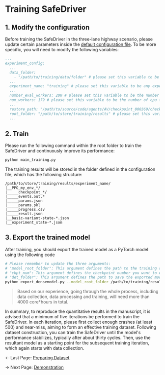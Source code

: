 # Training SafeDriver

## 1. Modify the configuration
Before training the SafeDriver in the three-lane highway scenario, please update certain parameters inside the [default configuration file](yaml_configs/training.yaml). To be more specific, you will need to modify the following variables:
```yaml
...
experiment_config:
  ...
  data_folder: 
    - "/path/to/training/data/folder" # please set this variable to be the absolute path of the training data folder
  ...
  experiment_name: "training" # please set this variable to be any experiment name you want
  ...
  number_eval_workers: 200 # please set this variable to be the number of cpu for evaluating the latest agent after one iteration of training
  num_workers: 179 # please set this variable to be the number of cpu for collecting the training batches
  ...
  restore_path: "/path/to/source/code/agents/AV/checkpoint_000369/checkpoint-369" # please set this variable to be the path of the checkpoint you want to initialize from
  root_folder: "/path/to/store/training/results" # please set this variable to be the path where you want to save the training results
  ...
```

## 2. Train
Please run the following command within the root folder to train the SafeDriver and continuously improve its performance:
```bash
python main_training.py
```
The training results will be stored in the folder defined in the configuration file, which has the following structure:
```
/path/to/store/training/results/experiment_name/
|__PPO_my_env_*/
|_____checkpoint_*/
|_____events.out.*
|_____params.json
|_____params.pkl
|_____progress.csv
|_____result.json
|__basic-variant-state-*.json
|__experiment_state-*.json
```

## 3. Export the trained model
After training, you should export the trained model as a PyTorch model using the following code
 ```bash
# Please remember to update the three arguments: 
# "model_root_folder": This argument defines the path to the training results, it should look like "Example_Training_Iteration/training_results/test_training/PPO_my_env_c339c_00000_0_2024-01-18_06-43-14"; 
# "ckpt_num": This argument defines the checkpoint number you want to export, it should be the number of the checkpoint you want to export, e.g., 394;
# "det_folder": This argument defines the path to save the exported model, it should look like "Example_Training_Iteration/training_results".
python export_densemodel.py --model_root_folder /path/to/training/results --ckpt_num 394 --det_folder /path/to/save/model
```

> Based on our experience, going through the whole process, including data collection, data processing and training, will need more than 4000 core*hours in total.

In summary, to reproduce the quantitative results in the manuscript, it is advised that a minimum of five iterations be performed to train the SafeDriver. In each iteration, please first collect enough crashes (at least 500) and near-miss, aiming to form an effective training dataset. Following dataset construction, you can train the SafeDriver until the model's performance stabilizes, typically after about thirty cycles. Then, use the resultant model as a starting point for the subsequent training iteration, which again starts with data collection.

<- Last Page: [Preparing Dataset](prepare_dataset.md)

-> Next Page: [Demonstration](demonstration.md)